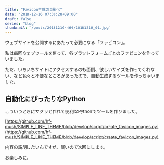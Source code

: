```yaml
---
title: "Favicon生成の自動化"
date: "2018-12-16 07:30:28+09:00"
draft: false
series: "blog"
thumbnail: "/posts/20181216-464/20181216_01.jpg"
---
```

ウェブサイトを公開するにあたって必要になる「ファビコン」。

私は毎回ウェブツールを使って、各プラットフォームごとのファビコンを作っていました。

ただ、いちいちサイトにアクセスするのも面倒、欲しいサイズを作ってくれない、など色々と不便なところがあったので、自動生成するツールを作っちゃいました。  

## 自動化にぴったりなPython

こういうときにサクッと作れて便利なPythonでツールを作りました。

[https://github.com/hf-mush/SIMPLE_LINE_THEME/blob/develop/script/create_favicon_images.py](https://github.com/hf-mush/SIMPLE_LINE_THEME/blob/develop/script/create_favicon_images.py)

内容の説明したいんですが、眠いので次回にします。

お楽しみに。